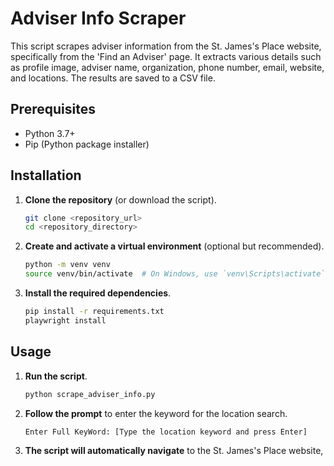 # Adviser Info Scraper

This script scrapes adviser information from the St. James's Place website, specifically from the 'Find an Adviser' page. It extracts various details such as profile image, adviser name, organization, phone number, email, website, and locations. The results are saved to a CSV file.

## Prerequisites

- Python 3.7+
- Pip (Python package installer)

## Installation

1. **Clone the repository** (or download the script).

    ```bash
    git clone <repository_url>
    cd <repository_directory>
    ```

2. **Create and activate a virtual environment** (optional but recommended).

    ```bash
    python -m venv venv
    source venv/bin/activate  # On Windows, use `venv\Scripts\activate`
    ```

3. **Install the required dependencies**.

    ```bash
    pip install -r requirements.txt
    playwright install
    ```

## Usage

1. **Run the script**.

    ```bash
    python scrape_adviser_info.py
    ```

2. **Follow the prompt** to enter the keyword for the location search.

    ```plaintext
    Enter Full KeyWord: [Type the location keyword and press Enter]
    ```

3. **The script will automatically navigate** to the St. James's Place website,
